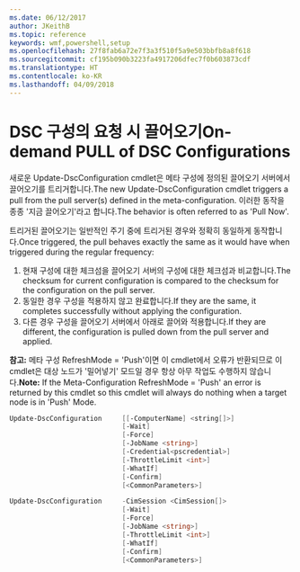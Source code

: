 ```yaml
---
ms.date: 06/12/2017
author: JKeithB
ms.topic: reference
keywords: wmf,powershell,setup
ms.openlocfilehash: 27f8fab6a72e7f3a3f510f5a9e503bbfb8a8f618
ms.sourcegitcommit: cf195b090b3223fa4917206dfec7f0b603873cdf
ms.translationtype: HT
ms.contentlocale: ko-KR
ms.lasthandoff: 04/09/2018
---
```

# <a name="on-demand-pull-of-dsc-configurations"></a><span data-ttu-id="e1abc-102">DSC 구성의 요청 시 끌어오기</span><span class="sxs-lookup"><span data-stu-id="e1abc-102">On-demand PULL of DSC Configurations</span></span>

<span data-ttu-id="e1abc-103">새로운 Update-DscConfiguration cmdlet은 메타 구성에 정의된 끌어오기 서버에서 끌어오기를 트리거합니다.</span><span class="sxs-lookup"><span data-stu-id="e1abc-103">The new Update-DscConfiguration cmdlet triggers a pull from the pull server(s) defined in the meta-configuration.</span></span> <span data-ttu-id="e1abc-104">이러한 동작을 종종 '지금 끌어오기'라고 합니다.</span><span class="sxs-lookup"><span data-stu-id="e1abc-104">The behavior is often referred to as 'Pull Now'.</span></span>


<span data-ttu-id="e1abc-105">트리거된 끌어오기는 일반적인 주기 중에 트리거된 경우와 정확히 동일하게 동작합니다.</span><span class="sxs-lookup"><span data-stu-id="e1abc-105">Once triggered, the pull behaves exactly the same as it would have when triggered during the regular frequency:</span></span>

1. <span data-ttu-id="e1abc-106">현재 구성에 대한 체크섬을 끌어오기 서버의 구성에 대한 체크섬과 비교합니다.</span><span class="sxs-lookup"><span data-stu-id="e1abc-106">The checksum for current configuration is compared to the checksum for the configuration on the pull server.</span></span>
2. <span data-ttu-id="e1abc-107">동일한 경우 구성을 적용하지 않고 완료합니다.</span><span class="sxs-lookup"><span data-stu-id="e1abc-107">If they are the same, it completes successfully without applying the configuration.</span></span>
3. <span data-ttu-id="e1abc-108">다른 경우 구성을 끌어오기 서버에서 아래로 끌어와 적용합니다.</span><span class="sxs-lookup"><span data-stu-id="e1abc-108">If they are different, the configuration is pulled down from the pull server and applied.</span></span>

<span data-ttu-id="e1abc-109">**참고:** 메타 구성 RefreshMode = 'Push'이면 이 cmdlet에서 오류가 반환되므로 이 cmdlet은 대상 노드가 '밀어넣기' 모드일 경우 항상 아무 작업도 수행하지 않습니다.</span><span class="sxs-lookup"><span data-stu-id="e1abc-109">**Note:** If the Meta-Configuration RefreshMode = 'Push' an error is returned by this cmdlet so this cmdlet will always do nothing when a target node is in 'Push' Mode.</span></span>

```powershell
Update-DscConfiguration     [[-ComputerName] <string[]>]
                            [-Wait]
                            [-Force]
                            [-JobName <string>]
                            [-Credential<pscredential>]
                            [-ThrottleLimit <int>]
                            [-WhatIf]
                            [-Confirm]
                            [<CommonParameters>]

Update-DscConfiguration     -CimSession <CimSession[]>
                            [-Wait]
                            [-Force]
                            [-JobName <string>]
                            [-ThrottleLimit <int>]
                            [-WhatIf]
                            [-Confirm]
                            [<CommonParameters>]
```